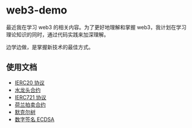 # web3-demo

最近我在学习 web3 的相关内容。为了更好地理解和掌握 web3，我计划在学习理论知识的同时，通过代码实践来加深理解。

边学边做，是掌握新技术的最佳方式。

## 使用文档

- [IERC20 协议](docs/ierc20.md)
- [水龙头合约](docs/faucet.md)
- [IERC721 协议](docs/ierc721.md)
- [荷兰拍卖合约](docs/dutchAuction.md)
- [默克尔树](docs/merkleTree.md)
- [数字签名 ECDSA](docs/ecdsa.md)
